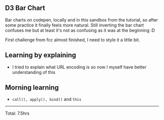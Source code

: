 ## D3 Bar Chart

Bar charts on codepen, locally and in this sandbox from the tutorial, 
so after some practice it finally feels more natural. Still inverting the bar chart
confuses me but at least it's not as confusing as it was at the beginning :D

First challenge from fcc almost finished, I need to style it a little bit.

## Learning by explaining
* I tried to explain what URL encoding is so now I myself have better understanding of this

## Morning learning
* `call(), apply(), bind()` and `this`
<hr>
Total: 7.5hrs
